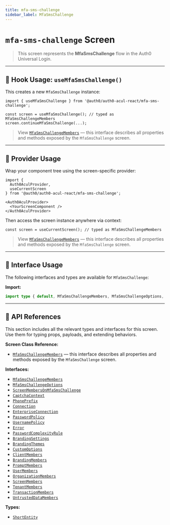 ```yaml
---
title: mfa-sms-challenge
sidebar_label: MfaSmsChallenge
---
```


# `mfa-sms-challenge` Screen

> This screen represents the **MfaSmsChallenge** flow in the Auth0 Universal Login.

---

## 🔹 Hook Usage: `useMfaSmsChallenge()`

This creates a new `MfaSmsChallenge` instance:

```tsx
import { useMfaSmsChallenge } from '@auth0/auth0-acul-react/mfa-sms-challenge';

const screen = useMfaSmsChallenge(); // typed as MfaSmsChallengeMembers
screen.continueMfaSmsChallenge(...);
```

> View [`MfaSmsChallengeMembers`](https://auth0.github.io/universal-login/interfaces/Classes.MfaSmsChallengeMembers.html) — this interface describes all properties and methods exposed by the `MfaSmsChallenge` screen.

---

## 🔹 Provider Usage

Wrap your component tree using the screen-specific provider:

```tsx
import {
  Auth0AculProvider,
  useCurrentScreen
} from '@auth0/auth0-acul-react/mfa-sms-challenge';

<Auth0AculProvider>
  <YourScreenComponent />
</Auth0AculProvider>
```

Then access the screen instance anywhere via context:

```tsx
const screen = useCurrentScreen(); // typed as MfaSmsChallengeMembers
```

> View [`MfaSmsChallengeMembers`](https://auth0.github.io/universal-login/interfaces/Classes.MfaSmsChallengeMembers.html) — this interface describes all properties and methods exposed by the `MfaSmsChallenge` screen.

---

## 🔹 Interface Usage

The following interfaces and types are available for `MfaSmsChallenge`:

**Import:**

```ts
import type { default, MfaSmsChallengeMembers, MfaSmsChallengeOptions, ScreenMembersOnMfaSmsChallenge, CaptchaContext, PhonePrefix, Connection, EnterpriseConnection, PasswordPolicy, UsernamePolicy, Error, PasswordComplexityRule, BrandingSettings, BrandingThemes, CustomOptions, ShortEntity, ClientMembers, BrandingMembers, PromptMembers, UserMembers, OrganizationMembers, ScreenMembers, TenantMembers, TransactionMembers, UntrustedDataMembers } from '@auth0/auth0-acul-react/mfa-sms-challenge';
```

---

## 🔸 API References

This section includes all the relevant types and interfaces for this screen. Use them for typing props, payloads, and extending behaviors.

**Screen Class Reference:**  
- [`MfaSmsChallengeMembers`](https://auth0.github.io/universal-login/interfaces/Classes.MfaSmsChallengeMembers.html) — this interface describes all properties and methods exposed by the `MfaSmsChallenge` screen.

**Interfaces:**
- [`MfaSmsChallengeMembers`](https://auth0.github.io/universal-login/interfaces/Classes.MfaSmsChallengeMembers.html)
- [`MfaSmsChallengeOptions`](https://auth0.github.io/universal-login/interfaces/Classes.MfaSmsChallengeOptions.html)
- [`ScreenMembersOnMfaSmsChallenge`](https://auth0.github.io/universal-login/interfaces/Classes.ScreenMembersOnMfaSmsChallenge.html)
- [`CaptchaContext`](https://auth0.github.io/universal-login/interfaces/Classes.CaptchaContext.html)
- [`PhonePrefix`](https://auth0.github.io/universal-login/interfaces/Classes.PhonePrefix.html)
- [`Connection`](https://auth0.github.io/universal-login/interfaces/Classes.Connection.html)
- [`EnterpriseConnection`](https://auth0.github.io/universal-login/interfaces/Classes.EnterpriseConnection.html)
- [`PasswordPolicy`](https://auth0.github.io/universal-login/interfaces/Classes.PasswordPolicy.html)
- [`UsernamePolicy`](https://auth0.github.io/universal-login/interfaces/Classes.UsernamePolicy.html)
- [`Error`](https://auth0.github.io/universal-login/interfaces/Classes.Error.html)
- [`PasswordComplexityRule`](https://auth0.github.io/universal-login/interfaces/Classes.PasswordComplexityRule.html)
- [`BrandingSettings`](https://auth0.github.io/universal-login/interfaces/Classes.BrandingSettings.html)
- [`BrandingThemes`](https://auth0.github.io/universal-login/interfaces/Classes.BrandingThemes.html)
- [`CustomOptions`](https://auth0.github.io/universal-login/interfaces/Classes.CustomOptions.html)
- [`ClientMembers`](https://auth0.github.io/universal-login/interfaces/Classes.ClientMembers.html)
- [`BrandingMembers`](https://auth0.github.io/universal-login/interfaces/Classes.BrandingMembers.html)
- [`PromptMembers`](https://auth0.github.io/universal-login/interfaces/Classes.PromptMembers.html)
- [`UserMembers`](https://auth0.github.io/universal-login/interfaces/Classes.UserMembers.html)
- [`OrganizationMembers`](https://auth0.github.io/universal-login/interfaces/Classes.OrganizationMembers.html)
- [`ScreenMembers`](https://auth0.github.io/universal-login/interfaces/Classes.ScreenMembers.html)
- [`TenantMembers`](https://auth0.github.io/universal-login/interfaces/Classes.TenantMembers.html)
- [`TransactionMembers`](https://auth0.github.io/universal-login/interfaces/Classes.TransactionMembers.html)
- [`UntrustedDataMembers`](https://auth0.github.io/universal-login/interfaces/Classes.UntrustedDataMembers.html)


**Types:**
- [`ShortEntity`](https://auth0.github.io/universal-login/types/Classes.ShortEntity.html)
